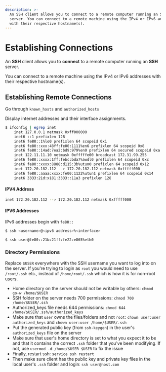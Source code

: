 ```yaml
---
description: >-
  An SSH client allows you to connect to a remote computer running an SSH
  server. You can connect to a remote machine using the IPv4 or IPv6 addresses
  with their respective hostname(s).
---
```


# Establishing Connections

An **SSH** client allows you to **connect** to a remote computer running an **SSH** server. 

You can connect to a remote machine using the IPv4 or IPv6 addresses with their respective hostname\(s\).  

## Establishing Remote Connections

Go through `known_hosts` and `authorized_hosts`



Display internet addresses and their interface assignments.  

```bash
$ ifconfig | egrep inet
	inet 127.0.0.1 netmask 0xff000000
	inet6 ::1 prefixlen 128
	inet6 fe80::1%lo0 prefixlen 64 scopeid 0x1
	inet6 fe80::xxx:48ff:fe00:1111%en6 prefixlen 64 scopeid 0x8
	inet6 fe80::14ad:7ea2:bd9:979%en0 prefixlen 64 secured scopeid 0xa
	inet 122.11.11.10 netmask 0xfffffe00 broadcast 172.31.99.255
	inet6 fe80::xxxx:1ff:febc:bda7%awdl0 prefixlen 64 scopeid 0xc
	inet6 fe80::xxxx:8888:d115:3b%utun0 prefixlen 64 scopeid 0x12
	inet 172.20.182.112 --> 172.20.182.112 netmask 0xfffff000
	inet6 fe80::aaaa:xxxx:fe00:1122%utun1 prefixlen 64 scopeid 0x14
	inet6 3333:21d:x181:3333::11a3 prefixlen 128
```



#### IPV4 Address

```bash
inet 172.20.182.112 --> 172.20.182.112 netmask 0xfffff000
```

#### IPV6 Addresses

IPv6 addresses begin with `fe80::`

```bash
$ ssh <username>@<ipv6 address>%<interface>
```

```bash
$ ssh user@fe80::21b:21ff:fe22:e865%eth0
```

### Directory Permissions

Replace `$USER` everywhere with the SSH username you want to log into on the server. If you're trying to login as `root` you would need to use `/root/.ssh` etc., instead of `/home/root/.ssh` which is how it is for non-root users.

* Home directory on the server should not be writable by others: `chmod go-w /home/$USER`
* SSH folder on the server needs 700 permissions: `chmod 700 /home/$USER/.ssh`
* Authorized\_keys file needs 644 permissions: `chmod 644 /home/$USER/.ssh/authorized_keys`
* Make sure that `user` owns the files/folders and not `root`: `chown user:user authorized_keys` and `chown user:user /home/$USER/.ssh`
* Put the generated public key \(from `ssh-keygen`\) in the user's `authorized_keys` file on the server
* Make sure that user's home directory is set to what you expect it to be and that it contains the correct `.ssh` folder that you've been modifying. If not, use `usermod -d /home/$USER $USER` to fix the issue
* Finally, restart ssh: `service ssh restart`
* Then make sure client has the public key and private key files in the local user's `.ssh` folder and login: `ssh user@host.com`

